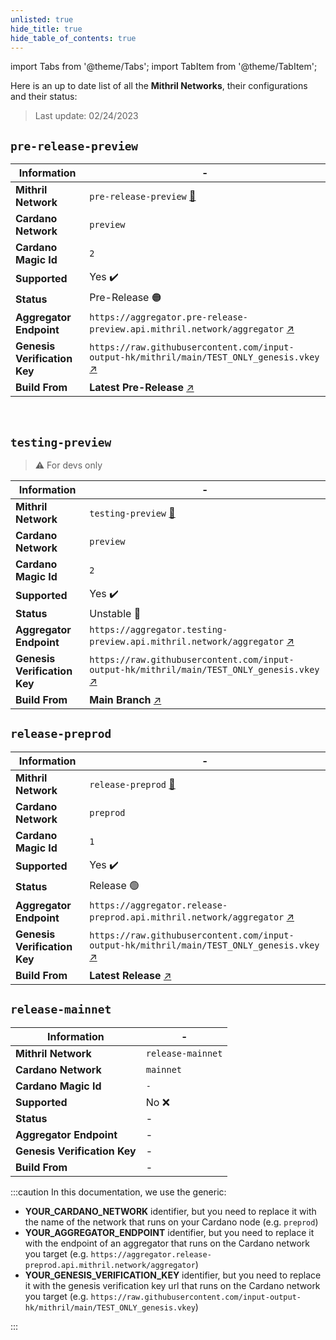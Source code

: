 ```yaml
---
unlisted: true
hide_title: true
hide_table_of_contents: true
---
```


import Tabs from '@theme/Tabs';
import TabItem from '@theme/TabItem';

Here is an up to date list of all the **Mithril Networks**, their configurations and their status:

> Last update: 02/24/2023

<Tabs>
  <TabItem value="preview" label="Preview" default>

## `pre-release-preview`

| Information | -
|------------|------------
| **Mithril Network** | `pre-release-preview` [:mag_right:](https://mithril.network/explorer?aggregator=https%3A%2F%2Faggregator.pre-release-preview.api.mithril.network%2Faggregator)
| **Cardano Network** | `preview` 
| **Cardano Magic Id** |   `2`
| **Supported** | Yes :heavy_check_mark:
| **Status** | Pre-Release 🟠
| **Aggregator Endpoint** | `https://aggregator.pre-release-preview.api.mithril.network/aggregator` [:arrow_upper_right:](https://aggregator.pre-release-preview.api.mithril.network/aggregator)  
| **Genesis Verification Key** | `https://raw.githubusercontent.com/input-output-hk/mithril/main/TEST_ONLY_genesis.vkey` [:arrow_upper_right:](https://raw.githubusercontent.com/input-output-hk/mithril/main/TEST_ONLY_genesis.vkey)  
| **Build From** |  **Latest Pre-Release** [:arrow_upper_right:](https://github.com/input-output-hk/mithril/releases?q=pre-release) 

<br/>

## `testing-preview`
> :warning: For devs only

| Information | -
|------------|------------
| **Mithril Network** | `testing-preview` [:mag_right:](https://mithril.network/explorer?aggregator=https%3A%2F%2Faggregator.testing-preview.api.mithril.network%2Faggregator)
| **Cardano Network** | `preview` 
| **Cardano Magic Id** |   `2`
| **Supported** | Yes :heavy_check_mark:
| **Status** | Unstable 🔴
| **Aggregator Endpoint** | `https://aggregator.testing-preview.api.mithril.network/aggregator` [:arrow_upper_right:](https://aggregator.testing-preview.api.mithril.network/aggregator)  
| **Genesis Verification Key** | `https://raw.githubusercontent.com/input-output-hk/mithril/main/TEST_ONLY_genesis.vkey` [:arrow_upper_right:](https://raw.githubusercontent.com/input-output-hk/mithril/main/TEST_ONLY_genesis.vkey)  
| **Build From** |  **Main Branch** [:arrow_upper_right:](https://github.com/input-output-hk/mithril/tree/main) 

  </TabItem>
  <TabItem value="preprod" label="Preprod">

## `release-preprod`

| Information | -
|------------|------------
| **Mithril Network** | `release-preprod` [:mag_right:](https://mithril.network/explorer?aggregator=https%3A%2F%2Faggregator.release-preprod.api.mithril.network%2Faggregator)
| **Cardano Network** | `preprod` 
| **Cardano Magic Id** |   `1`
| **Supported** | Yes :heavy_check_mark:
| **Status** | Release 🟢
| **Aggregator Endpoint** | `https://aggregator.release-preprod.api.mithril.network/aggregator` [:arrow_upper_right:](https://aggregator.release-preprod.api.mithril.network/aggregator)  
| **Genesis Verification Key** | `https://raw.githubusercontent.com/input-output-hk/mithril/main/TEST_ONLY_genesis.vkey` [:arrow_upper_right:](https://raw.githubusercontent.com/input-output-hk/mithril/main/TEST_ONLY_genesis.vkey)  
| **Build From** |  **Latest Release** [:arrow_upper_right:](https://github.com/input-output-hk/mithril/releases/latest) 

  </TabItem>
  <TabItem value="mainnet" label="Mainnet">

## `release-mainnet`

| Information | -
|------------|------------
| **Mithril Network** | `release-mainnet`
| **Cardano Network** | `mainnet` 
| **Cardano Magic Id** |   `-`
| **Supported** | No :x:
| **Status** | -
| **Aggregator Endpoint** | - 
| **Genesis Verification Key** | -  
| **Build From** |  -

  </TabItem>
</Tabs>

:::caution
In this documentation, we use the generic:
* ****YOUR_CARDANO_NETWORK**** identifier, but you need to replace it with the name of the network that runs on your Cardano node (e.g. `preprod`)
* ****YOUR_AGGREGATOR_ENDPOINT**** identifier, but you need to replace it with the endpoint of an aggregator that runs on the Cardano network you target (e.g. `https://aggregator.release-preprod.api.mithril.network/aggregator`)
* ****YOUR_GENESIS_VERIFICATION_KEY**** identifier, but you need to replace it with the genesis verification key url that runs on the Cardano network you target (e.g. `https://raw.githubusercontent.com/input-output-hk/mithril/main/TEST_ONLY_genesis.vkey`)

:::